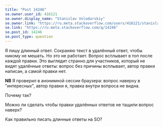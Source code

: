 ```yaml
---
title: "Post 14246"
se.owner.user_id: 416121
se.owner.display_name: "Stanislav Volodarskiy"
se.owner.link: "https://ru.meta.stackoverflow.com/users/416121/stanislav-volodarskiy"
se.link: "https://ru.meta.stackoverflow.com/q/14246"
se.post_id: 14246
se.post_type: question
---
```

<p>Я пишу длинный ответ. Сохраняю текст в удалённый ответ, чтобы никому не мешать. Но это не работает. Вопрос всплывает в топ после каждой правки. Это выглядит странно для участников, который не видят удалённые ответы: вопрос без причины всплывает, автор правки написан, а самой правки нет.</p>
<p><strong>NB</strong> Я проверил в анонимной сессии браузера: вопрос наверху в &quot;интересных&quot;, автор правки я, правка внутри вопроса не видна.</p>
<p>Почему так?</p>
<p>Можно ли сделать чтобы правки удалённых ответов не тащили вопрос наверх?</p>
<p>Как правильно писать длинные ответы на SO?</p>
